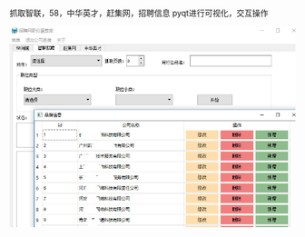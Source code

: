 # 

抓取智联，58，中华英才，赶集网，招聘信息
pyqt进行可视化，交互操作

<div id='img'>
	<img src='img/01.jpg' width='800' />
</div>